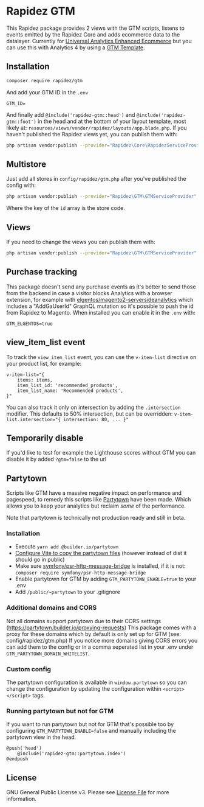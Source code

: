 # Rapidez GTM

This Rapidez package provides 2 views with the GTM scripts, listens to events emitted by the Rapidez Core and adds ecommerce data to the datalayer. Currently for [Universal Analytics Enhanced Ecommerce](https://developers.google.com/analytics/devguides/collection/ua/gtm/enhanced-ecommerce) but you can use this with Analytics 4 by using a [GTM Template](https://github.com/gtm-templates-knowit-experience/ga-eec-to-ga4-ecom-converter).

## Installation

```bash
composer require rapidez/gtm
```

And add your GTM ID in the `.env`
```env
GTM_ID=
```

And finally add `@include('rapidez-gtm::head')` and `@include('rapidez-gtm::foot')` in the head and at the bottom of your layout template, most likely at: `resources/views/vendor/rapidez/layouts/app.blade.php`. If you haven't published the Rapidez views yet, you can publish them with:

```bash
php artisan vendor:publish --provider="Rapidez\Core\RapidezServiceProvider" --tag=views
```

## Multistore

Just add all stores in `config/rapidez/gtm.php` after you've published the config with:
```bash
php artisan vendor:publish --provider="Rapidez\GTM\GTMServiceProvider" --tag=config
```
Where the key of the `id` array is the store code.

## Views

If you need to change the views you can publish them with:
```bash
php artisan vendor:publish --provider="Rapidez\GTM\GTMServiceProvider" --tag=views
```

## Purchase tracking

This package doesn't send any purchase events as it's better to send those from the backend in case a visitor blocks Analytics with a browser extension, for example with [elgentos/magento2-serversideanalytics](https://github.com/elgentos/magento2-serversideanalytics) which includes a "AddGaUserId" GraphQL mutation so it's possible to push the id from Rapidez to Magento. 
When installed you can enable it in the `.env` with:
```env
GTM_ELGENTOS=true
```

## view_item_list event

To track the `view_item_list` event, you can use the `v-item-list` directive on your product list, for example:

```blade
v-item-list="{
    items: items,
    item_list_id: 'recommended_products',
    item_list_name: 'Recommended products',
}"
```

You can also track it only on intersection by adding the `.intersection` modifier. This defaults to 50% intersection, but can be overridden: `v-item-list.intersection="{ intersection: 80, ... }"`

## Temporarily disable

If you'd like to test for example the Lighthouse scores without GTM you can disable it by added `?gtm=false` to the url

## Partytown

Scripts like GTM have a massive negative impact on performance and pagespeed, to remedy this scripts like [Partytown](https://partytown.builder.io/) have been made.
Which allows you to keep your analytics but reclaim _some_ of the performance.

Note that partytown is technically not production ready and still in beta.

### Installation

 - Execute `yarn add @builder.io/partytown`
 - [Configure Vite to copy the partytown files](https://partytown.builder.io/copy-library-files#vite) (however instead of dist it should go in public)
 - Make sure [symfony/psr-http-message-bridge](https://github.com/symfony/psr-http-message-bridge) is installed, if it is not: `composer require symfony/psr-http-message-bridge`
 - Enable partytown for GTM by adding `GTM_PARTYTOWN_ENABLE=true` to your .env
 - Add `/public/~partytown` to your .gitignore

### Additional domains and CORS

Not all domains support partytown due to their CORS settings (https://partytown.builder.io/proxying-requests)
This package comes with a proxy for these domains which by default is only set up for GTM (see: config/rapidez/gtm.php)
If you notice more domains giving CORS errors you can add them to the config or in a comma seperated list in your .env under `GTM_PARTYTOWN_DOMAIN_WHITELIST`.

### Custom config

The partytown configuration is available in `window.partytown` so you can change the configuration by updating the configuration within `<script></script>` tags.

### Running partytown but not for GTM

If you want to run partytown but not for GTM that's possible too by configuring `GTM_PARTYTOWN_ENABLE=false` and manually including the partytown view in the head.

```blade
@push('head')
    @include('rapidez-gtm::partytown.index')
@endpush
```

## License

GNU General Public License v3. Please see [License File](LICENSE) for more information.
